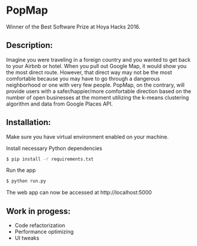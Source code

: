 # PopMap

Winner of the Best Software Prize at Hoya Hacks 2016.

## Description:
Imagine you were traveling in a foreign country and you wanted to get back to your Airbnb or hotel. When you pull out Google Map, it would show you the most direct route. However, that direct way may not be the most comfortable because you may have to go through a dangerous neighborhood or one with very few people. PopMap, on the contrary, will provide users with a safer/happier/more comfortable direction based on the number of open businesses at the moment utilizing the k-means clustering algorithm and data from Google Places API.

## Installation:

Make sure you have virtual environment enabled on your machine.

Install necessary Python dependencies
```bash
$ pip install -r requirements.txt
```

Run the app
```bash
$ python run.py
```

The web app can now be accessed at http://localhost:5000

## Work in progess:
* Code refactorization
* Performance optimizing
* UI tweaks